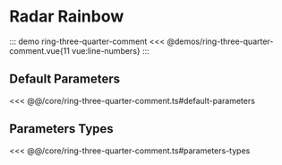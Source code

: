 # Radar Rainbow

::: demo ring-three-quarter-comment
<<< @demos/ring-three-quarter-comment.vue{11 vue:line-numbers}
:::

## Default Parameters

<<< @@/core/ring-three-quarter-comment.ts#default-parameters

## Parameters Types

<<< @@/core/ring-three-quarter-comment.ts#parameters-types
